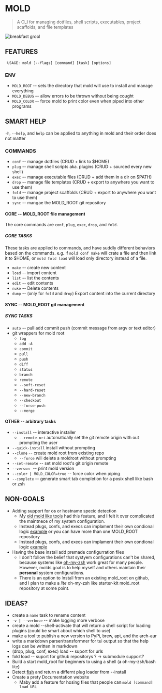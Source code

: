 # MOLD  
> A CLI for managing dotfiles, shell scripts, executables, project scaffolds, and file templates  

![breakfast grool](https://assets.slugbyte.com/github/github-header-00011.png)  

## FEATURES
` USAGE: mold [--flags] [command] [task] [options]`  

### ENV
* `MOLD_ROOT` -- sets the directory that mold will use to install and manage everything 
* `MOLD_DEBUG` -- allow errors to be thrown without being cought 
* `MOLD_COLOR` -- force mold to print color even when piped into other programs

## SMART HELP 
`-h`, `--help`, and `help` can be applied to anything in mold and their order does not matter

### COMMANDS
* `conf` -- manage dotfiles (CRUD + link to $HOME)
* `plug` -- manage shell scripts aka. plugins  (CRUD + sourced every new shell)
* `exec` -- manage executable files (CRUD + add them in a dir on $PATH)
* `drop` -- manage file templates (CRUD + export to anywhere you want to use them)
* `fold` -- manage project scaffolds (CRUD + export to anywhere you want to use them)
* `sync` -- mangae the MOLD\_ROOT git repository

#### CORE -- MOLD\_ROOT file management 
The core commands are `conf`, `plug`, `exec`, `drop`, and `fold`. 

##### CORE TASKS
These tasks are applied to commands, and have suddly different behaviors based on the 
commands. e.g. if `mold conf make` will crate a file and then link it to $HOME, or 
`mold fold load` will load only directory instead of a file.
* `make` -- create new content 
* `load` -- import  content 
* `list` -- list the contents 
* `edit` -- edit contents 
* `nuke` -- Delete contents 
* `dump` -- (only for `fold` and `drop`) Export content into the current directory 

#### SYNC -- MOLD\_ROOT git management
##### SYNC TASKS
* `auto` -- pull add commit push (commit message from argv or text editor) 
* git wrappers for mold root
    * `log` 
    * `add -A` 
    * `commit` 
    * `pull` 
    * `push`  
    * `diff`  
    * `status`  
    * `branch`  
    * `remote`  
    * `--soft-reset`  
    * `--hard-reset`  
    * `--new-branch`  
    * `--checkout`  
    * `--force-push`  
    * `--merge`  
    
#### OTHER -- arbitrary tasks
* `--install` -- interactive installer 
   * `--remote-uri` automatically set the git remote origin with out prompting the user 
* `--quick-install` install without prompting 
* `--clone` -- create mold root from existing repo 
  * `--force` will delete a moldroot without prompting
* `--set-remote` -- set mold root's git origin remote 
* `--verson ` -- print mold version 
* `--color | MOLD_COLOR=true` -- force color when piping 
* `--complete` -- generate smart tab completion for a posix shell like bash or zsh  

## NON-GOALS 
* Adding support for os or hostname specic detection
    * My [old mold like tools](https://github.com/slugbyte/mold/wiki/mold-prequels-and-their-lessons) had this feature, and I felt it over complicated the maintnece of my system configuration. 
    * Instead plugs, confs, and execs can implament their own condional logic [example](https://github.com/slugbyte/config/blob/master/config/.bashrc) or you can have more than one MOLD\_ROOT repository
    * Instead plugs, confs, and execs can implament their own condional logic [example](https://github.com/slugbyte/config/blob/master/config/.bashrc)
* Having the base install add premade configurration files
    * I don't follow the belief that systyem configurations can't be shared, because systems like [oh-my-zsh](https://ohmyz.sh/) work great for many people. However, molds goal is to help myself and others maintain their **personal** system configurations.
    * There is an option to Install from an existing mold_root on github, and I plan to make a *lite* oh-my-zsh like starter-kit mold_root repository at some point.

## IDEAS?
* create a `name` task to rename content 
* `-v | --verbose` -- make logging more verbose
* create a mold --shell-activate that will return a shell script for loading plugins (could be smart about which shell to use)
* make a tool to publish a new version to PyPi, brew, apt, and the arch-aur 
* write a markdown parser/transformner for tui output so that the help logs can be written in markdown
* (drop, plug, conf, exec) load -- suport for urls 
* fold load -- suport for github repositorys ? -> submodule support? 
* Build a start mold_root for beginners to using a shell (a oh-my-zsh/bash lite)
* Detect [fish](https://github.com/fish-shell/fish-shell) and return a differnt plug loader from --install
* Create a prety Documentation website
  * Maby add a feature for hosing files that people can `mold [command] load URL`
